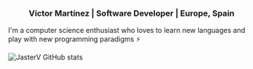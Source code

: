 
<center><h1></h1></center>
<br/>
<center><h3>Víctor Martínez | Software Developer | Europe, Spain</h3></center>

I'm a computer science enthusiast who loves to learn new languages and play with new programming paradigms :zap:

![JasterV GitHub stats](https://github-readme-stats.vercel.app/api?username=JasterV&count_private=true&show_icons=true&theme=synthwave)


